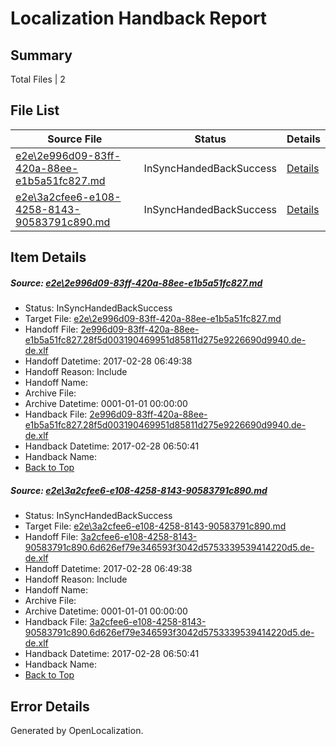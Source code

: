 # <a name='report-top'></a> Localization Handback Report

## Summary
 Total Files | 2

## File List
 Source File | Status | Details 
 ----------- | ------ | ------- 
 [e2e\2e996d09-83ff-420a-88ee-e1b5a51fc827.md](https://github.com/OpenLocalizationTestOrg/ol-test4/blob/d44b1693294e14c8749e3393afe8571889638eb1/e2e/2e996d09-83ff-420a-88ee-e1b5a51fc827.md) | InSyncHandedBackSuccess | [Details](#d11fc5d9413d98179adb0ac9417dd79336eb84e81)
 [e2e\3a2cfee6-e108-4258-8143-90583791c890.md](https://github.com/OpenLocalizationTestOrg/ol-test4/blob/d44b1693294e14c8749e3393afe8571889638eb1/e2e/3a2cfee6-e108-4258-8143-90583791c890.md) | InSyncHandedBackSuccess | [Details](#60b89b0ac5655f5357e023a41ffdab63b38c28072)

## Item Details
##### <a name='d11fc5d9413d98179adb0ac9417dd79336eb84e81'></a> Source: [e2e\2e996d09-83ff-420a-88ee-e1b5a51fc827.md](https://github.com/OpenLocalizationTestOrg/ol-test4/blob/d44b1693294e14c8749e3393afe8571889638eb1/e2e/2e996d09-83ff-420a-88ee-e1b5a51fc827.md)
* Status: InSyncHandedBackSuccess
* Target File: [e2e\2e996d09-83ff-420a-88ee-e1b5a51fc827.md](https://github.com/OpenLocalizationTestOrg/ol-test4-dede/blob/11710ab54fc370419dae8737dddab88d44a0ebd4/e2e/2e996d09-83ff-420a-88ee-e1b5a51fc827.md)
* Handoff File: [2e996d09-83ff-420a-88ee-e1b5a51fc827.28f5d003190469951d85811d275e9226690d9940.de-de.xlf](https://github.com/OpenLocalizationTestOrg/ol-test4-handoff/blob/d3b4a4f49815ae580592ffa42ac2b262245cd2d8/ol-handoff/OpenLocalizationTestOrg/ol-test4-dede/xinjiang/high/2e996d09-83ff-420a-88ee-e1b5a51fc827.28f5d003190469951d85811d275e9226690d9940.de-de.xlf)
* Handoff Datetime: 2017-02-28 06:49:38
* Handoff Reason: Include
* Handoff Name: 
* Archive File: 
* Archive Datetime: 0001-01-01 00:00:00
* Handback File: [2e996d09-83ff-420a-88ee-e1b5a51fc827.28f5d003190469951d85811d275e9226690d9940.de-de.xlf](https://github.com/OpenLocalizationTestOrg/ol-test4-handback/blob/3a7db25772e2b9262d5de816d291bcf35e257fef/ol-handback/OpenLocalizationTestOrg/ol-test4-dede/xinjiang/high/2e996d09-83ff-420a-88ee-e1b5a51fc827.28f5d003190469951d85811d275e9226690d9940.de-de.xlf)
* Handback Datetime: 2017-02-28 06:50:41
* Handback Name: 
* [Back to Top](#report-top)

##### <a name='60b89b0ac5655f5357e023a41ffdab63b38c28072'></a> Source: [e2e\3a2cfee6-e108-4258-8143-90583791c890.md](https://github.com/OpenLocalizationTestOrg/ol-test4/blob/d44b1693294e14c8749e3393afe8571889638eb1/e2e/3a2cfee6-e108-4258-8143-90583791c890.md)
* Status: InSyncHandedBackSuccess
* Target File: [e2e\3a2cfee6-e108-4258-8143-90583791c890.md](https://github.com/OpenLocalizationTestOrg/ol-test4-dede/blob/11710ab54fc370419dae8737dddab88d44a0ebd4/e2e/3a2cfee6-e108-4258-8143-90583791c890.md)
* Handoff File: [3a2cfee6-e108-4258-8143-90583791c890.6d626ef79e346593f3042d5753339539414220d5.de-de.xlf](https://github.com/OpenLocalizationTestOrg/ol-test4-handoff/blob/d3b4a4f49815ae580592ffa42ac2b262245cd2d8/ol-handoff/OpenLocalizationTestOrg/ol-test4-dede/xinjiang/high/3a2cfee6-e108-4258-8143-90583791c890.6d626ef79e346593f3042d5753339539414220d5.de-de.xlf)
* Handoff Datetime: 2017-02-28 06:49:38
* Handoff Reason: Include
* Handoff Name: 
* Archive File: 
* Archive Datetime: 0001-01-01 00:00:00
* Handback File: [3a2cfee6-e108-4258-8143-90583791c890.6d626ef79e346593f3042d5753339539414220d5.de-de.xlf](https://github.com/OpenLocalizationTestOrg/ol-test4-handback/blob/3a7db25772e2b9262d5de816d291bcf35e257fef/ol-handback/OpenLocalizationTestOrg/ol-test4-dede/xinjiang/high/3a2cfee6-e108-4258-8143-90583791c890.6d626ef79e346593f3042d5753339539414220d5.de-de.xlf)
* Handback Datetime: 2017-02-28 06:50:41
* Handback Name: 
* [Back to Top](#report-top)


## Error Details

Generated by OpenLocalization.
